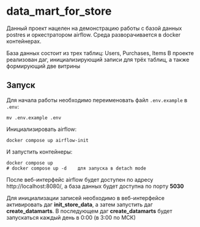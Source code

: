 # data_mart_for_store

Данный проект нацелен на демонстрацию работы с базой данных postres и оркестратором airflow.
Среда разворачивается в docker контейнерах.

База данных состоит из трех таблиц: Users, Purchases, Items
В проекте реализован даг, инициализирующий записи для трёх таблиц, а также формирующий две витрины

## Запуск

Для начала работы необходимо переименовать файл `.env.example` в `.env`:
```
mv .env.example .env
```

Инициализировать airflow:
```
docker compose up airflow-init
```

И запустить контейнеры:
```
docker compose up 
# docker compose up -d    для запуска в detach mode
```

После веб-интерфейс airflow будет доступен по адресу http://localhost:8080/, а база данных будет доступна по порту **5030**

Для инициализации записей необходимо в веб-интерфейсе активировать даг **init_store_data**, а затем запустить даг **create_datamarts**.
В последующем даг **create_datamarts** будет запускаться каждый день в 0:00 (в 3:00 по МСК)